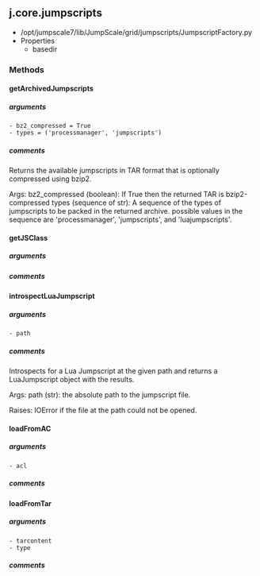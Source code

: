 ## j.core.jumpscripts

- /opt/jumpscale7/lib/JumpScale/grid/jumpscripts/JumpscriptFactory.py
- Properties
    - basedir

### Methods

    

#### getArchivedJumpscripts 
##### arguments

    - bz2_compressed = True
    - types = ('processmanager', 'jumpscripts')

##### comments

Returns the available jumpscripts in TAR format that is optionally compressed using bzip2.

Args:
    bz2_compressed (boolean): If True then the returned TAR is bzip2-compressed
    types (sequence of str): A sequence of the types of jumpscripts to be packed in the returned archive.
        possible values in the sequence are 'processmanager', 'jumpscripts', and 'luajumpscripts'.

#### getJSClass 
##### arguments

##### comments

#### introspectLuaJumpscript 
##### arguments

    - path

##### comments

Introspects for a Lua Jumpscript at the given path and returns a LuaJumpscript object with the results.

Args:
    path (str): the absolute path to the jumpscript file.

Raises:
    IOError if the file at the path could not be opened.

#### loadFromAC 
##### arguments

    - acl

##### comments

#### loadFromTar 
##### arguments

    - tarcontent
    - type

##### comments


